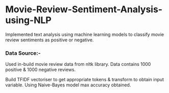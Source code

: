# Movie-Review-Sentiment-Analysis-using-NLP
Implemented text analysis using machine learning models to classify movie review sentiments as positive or negative.

### Data Source:- 
Used in-build movie review data from nltk library.
Data contains 1000 positive & 1000 negative reviews.


Build TFIDF vectoriser to get appropriate tokens & transform to obtain input variable.
Using Naive-Bayes model max accuracy obtained.
